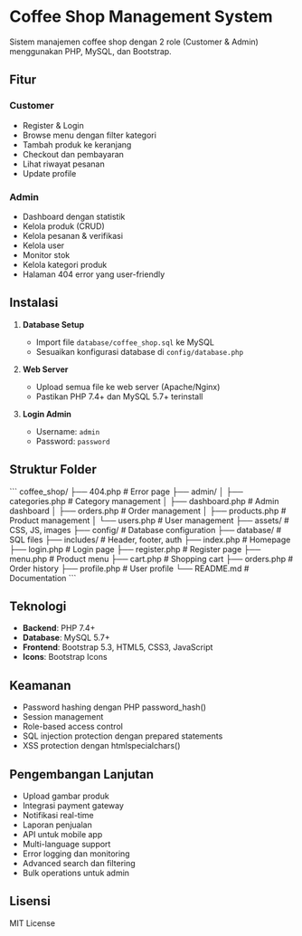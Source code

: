 # Coffee Shop Management System

Sistem manajemen coffee shop dengan 2 role (Customer & Admin) menggunakan PHP, MySQL, dan Bootstrap.

## Fitur

### Customer
- Register & Login
- Browse menu dengan filter kategori
- Tambah produk ke keranjang
- Checkout dan pembayaran
- Lihat riwayat pesanan
- Update profile

### Admin
- Dashboard dengan statistik
- Kelola produk (CRUD)
- Kelola pesanan & verifikasi
- Kelola user
- Monitor stok
- Kelola kategori produk
- Halaman 404 error yang user-friendly

## Instalasi

1. **Database Setup**
   - Import file `database/coffee_shop.sql` ke MySQL
   - Sesuaikan konfigurasi database di `config/database.php`

2. **Web Server**
   - Upload semua file ke web server (Apache/Nginx)
   - Pastikan PHP 7.4+ dan MySQL 5.7+ terinstall

3. **Login Admin**
   - Username: `admin`
   - Password: `password`

## Struktur Folder

\`\`\`
coffee_shop/
├── 404.php               # Error page
├── admin/
│   ├── categories.php    # Category management
│   ├── dashboard.php     # Admin dashboard
│   ├── orders.php        # Order management
│   ├── products.php      # Product management
│   └── users.php         # User management
├── assets/             # CSS, JS, images
├── config/             # Database configuration
├── database/           # SQL files
├── includes/           # Header, footer, auth
├── index.php           # Homepage
├── login.php           # Login page
├── register.php        # Register page
├── menu.php            # Product menu
├── cart.php            # Shopping cart
├── orders.php          # Order history
├── profile.php         # User profile
└── README.md           # Documentation
\`\`\`

## Teknologi

- **Backend**: PHP 7.4+
- **Database**: MySQL 5.7+
- **Frontend**: Bootstrap 5.3, HTML5, CSS3, JavaScript
- **Icons**: Bootstrap Icons

## Keamanan

- Password hashing dengan PHP password_hash()
- Session management
- Role-based access control
- SQL injection protection dengan prepared statements
- XSS protection dengan htmlspecialchars()

## Pengembangan Lanjutan

- Upload gambar produk
- Integrasi payment gateway
- Notifikasi real-time
- Laporan penjualan
- API untuk mobile app
- Multi-language support
- Error logging dan monitoring
- Advanced search dan filtering
- Bulk operations untuk admin

## Lisensi

MIT License
